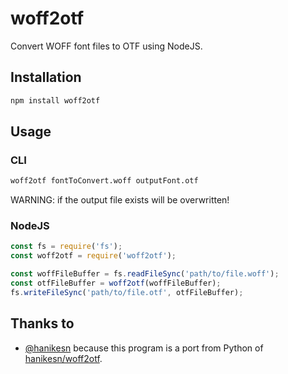 # woff2otf

Convert WOFF font files to OTF using NodeJS.

## Installation

```bash
npm install woff2otf
```

## Usage

### CLI

```bash
woff2otf fontToConvert.woff outputFont.otf
```

WARNING: if the output file exists will be overwritten!

### NodeJS

```javascript
const fs = require('fs');
const woff2otf = require('woff2otf');

const woffFileBuffer = fs.readFileSync('path/to/file.woff');
const otfFileBuffer = woff2otf(woffFileBuffer);
fs.writeFileSync('path/to/file.otf', otfFileBuffer);
```

## Thanks to

- [@hanikesn](https://github.com/hanikesn) because this program is a port from Python of [hanikesn/woff2otf](https://github.com/hanikesn/woff2otf).
